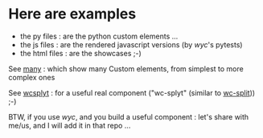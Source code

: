 # Here are examples

 * the py files : are the python custom elements ...
 * the js files : are the rendered javascript versions (by *wyc*'s pytests)
 * the html files : are the showcases ;-)

See [many](many.html) : which show many Custom elements, from simplest to more complex ones

See [wcsplyt](wcsplyt.html) : for a useful real component ("wc-splyt" (similar to [wc-split](https://github.com/Giwi/wc-split))) ;-)


BTW, if you use *wyc*, and you build a useful component : let's share with me/us, and I will add it in that repo ...